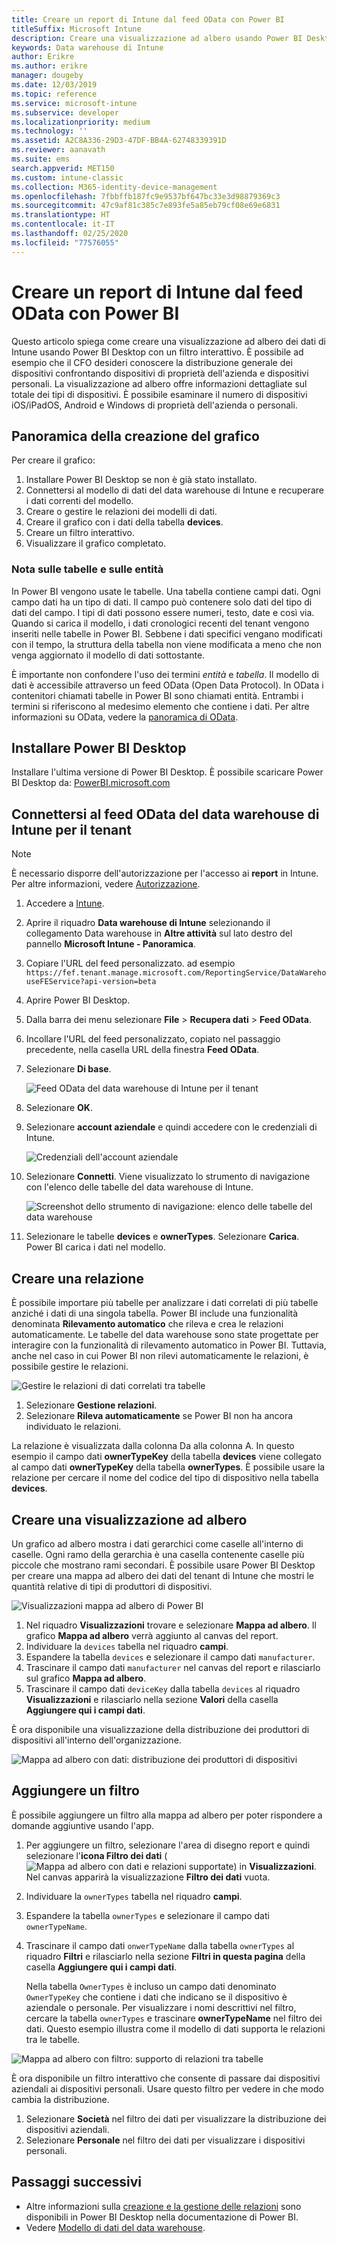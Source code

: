 ```yaml
---
title: Creare un report di Intune dal feed OData con Power BI
titleSuffix: Microsoft Intune
description: Creare una visualizzazione ad albero usando Power BI Desktop con un filtro interattivo dall'API data warehouse di Intune.
keywords: Data warehouse di Intune
author: Erikre
ms.author: erikre
manager: dougeby
ms.date: 12/03/2019
ms.topic: reference
ms.service: microsoft-intune
ms.subservice: developer
ms.localizationpriority: medium
ms.technology: ''
ms.assetid: A2C8A336-29D3-47DF-BB4A-62748339391D
ms.reviewer: aanavath
ms.suite: ems
search.appverid: MET150
ms.custom: intune-classic
ms.collection: M365-identity-device-management
ms.openlocfilehash: 7fbbffb187fc9e9537bf647bc33e3d98879369c3
ms.sourcegitcommit: 47c9af81c385c7e893fe5a85eb79cf08e69e6831
ms.translationtype: HT
ms.contentlocale: it-IT
ms.lasthandoff: 02/25/2020
ms.locfileid: "77576055"
---
```

# <a name="create-an-intune-report-from-the-odata-feed-with-power-bi"></a>Creare un report di Intune dal feed OData con Power BI

Questo articolo spiega come creare una visualizzazione ad albero dei dati di Intune usando Power BI Desktop con un filtro interattivo. È possibile ad esempio che il CFO desideri conoscere la distribuzione generale dei dispositivi confrontando dispositivi di proprietà dell'azienda e dispositivi personali. La visualizzazione ad albero offre informazioni dettagliate sul totale dei tipi di dispositivi. È possibile esaminare il numero di dispositivi iOS/iPadOS, Android e Windows di proprietà dell'azienda o personali.

## <a name="overview-of-creating-the-chart"></a>Panoramica della creazione del grafico

Per creare il grafico:
1. Installare Power BI Desktop se non è già stato installato.
2. Connettersi al modello di dati del data warehouse di Intune e recuperare i dati correnti del modello.
3. Creare o gestire le relazioni dei modelli di dati.
4. Creare il grafico con i dati della tabella **devices**.
5. Creare un filtro interattivo.
6. Visualizzare il grafico completato.

### <a name="a-note-about-tables-and-entities"></a>Nota sulle tabelle e sulle entità

In Power BI vengono usate le tabelle. Una tabella contiene campi dati. Ogni campo dati ha un tipo di dati. Il campo può contenere solo dati del tipo di dati del campo. I tipi di dati possono essere numeri, testo, date e così via. Quando si carica il modello, i dati cronologici recenti del tenant vengono inseriti nelle tabelle in Power BI. Sebbene i dati specifici vengano modificati con il tempo, la struttura della tabella non viene modificata a meno che non venga aggiornato il modello di dati sottostante.

È importante non confondere l'uso dei termini *entità* e *tabella*. Il modello di dati è accessibile attraverso un feed OData (Open Data Protocol). In OData i contenitori chiamati tabelle in Power BI sono chiamati entità. Entrambi i termini si riferiscono al medesimo elemento che contiene i dati. Per altre informazioni su OData, vedere la [panoramica di OData](/odata/overview).

## <a name="install-power-bi-desktop"></a>Installare Power BI Desktop

Installare l'ultima versione di Power BI Desktop. È possibile scaricare Power BI Desktop da: [PowerBI.microsoft.com](https://powerbi.microsoft.com/desktop)

## <a name="connect-to-the-odata-feed-for-the-intune-data-warehouse-for-your-tenant"></a>Connettersi al feed OData del data warehouse di Intune per il tenant

> [!Note]  
> È necessario disporre dell'autorizzazione per l'accesso ai **report** in Intune. Per altre informazioni, vedere [Autorizzazione](../reports-api-url.md).

1. Accedere a [Intune](https://go.microsoft.com/fwlink/?linkid=2090973).
2. Aprire il riquadro **Data warehouse di Intune** selezionando il collegamento Data warehouse in **Altre attività** sul lato destro del pannello **Microsoft Intune - Panoramica**.
3. Copiare l'URL del feed personalizzato. ad esempio `https://fef.tenant.manage.microsoft.com/ReportingService/DataWarehouseFEService?api-version=beta`
4. Aprire Power BI Desktop.
5. Dalla barra dei menu selezionare **File** > **Recupera dati** > **Feed OData**.
6. Incollare l'URL del feed personalizzato, copiato nel passaggio precedente, nella casella URL della finestra **Feed OData**.
7. Selezionare **Di base**.

    ![Feed OData del data warehouse di Intune per il tenant](./media/reports-proc-create-with-odata/reports-create-01-odatafeed.png)

8. Selezionare **OK**.
9. Selezionare **account aziendale** e quindi accedere con le credenziali di Intune.

    ![Credenziali dell'account aziendale](./media/reports-proc-create-with-odata/reports-create-02-org-account.png)

10. Selezionare **Connetti**. Viene visualizzato lo strumento di navigazione con l'elenco delle tabelle del data warehouse di Intune.

    ![Screenshot dello strumento di navigazione: elenco delle tabelle del data warehouse](./media/reports-proc-create-with-odata/reports-create-02-loadentities.png)

11. Selezionare le tabelle **devices** e **ownerTypes**.  Selezionare **Carica**. Power BI carica i dati nel modello.

## <a name="create-a-relationship"></a>Creare una relazione

È possibile importare più tabelle per analizzare i dati correlati di più tabelle anziché i dati di una singola tabella. Power BI include una funzionalità denominata **Rilevamento automatico** che rileva e crea le relazioni automaticamente. Le tabelle del data warehouse sono state progettate per interagire con la funzionalità di rilevamento automatico in Power BI. Tuttavia, anche nel caso in cui Power BI non rilevi automaticamente le relazioni, è possibile gestire le relazioni.

![Gestire le relazioni di dati correlati tra tabelle](./media/reports-proc-create-with-odata/reports-create-03-managerelationships.png)

1. Selezionare **Gestione relazioni**.
2. Selezionare **Rileva automaticamente** se Power BI non ha ancora individuato le relazioni.

La relazione è visualizzata dalla colonna Da alla colonna A. In questo esempio il campo dati **ownerTypeKey** della tabella **devices** viene collegato al campo dati **ownerTypeKey** della tabella **ownerTypes**. È possibile usare la relazione per cercare il nome del codice del tipo di dispositivo nella tabella **devices**.

## <a name="create-a-treemap-visualization"></a>Creare una visualizzazione ad albero

Un grafico ad albero mostra i dati gerarchici come caselle all'interno di caselle. Ogni ramo della gerarchia è una casella contenente caselle più piccole che mostrano rami secondari. È possibile usare Power BI Desktop per creare una mappa ad albero dei dati del tenant di Intune che mostri le quantità relative di tipi di produttori di dispositivi.

![Visualizzazioni mappa ad albero di Power BI](./media/reports-proc-create-with-odata/reports-create-03-treemap.png)

1. Nel riquadro **Visualizzazioni** trovare e selezionare **Mappa ad albero**. Il grafico **Mappa ad albero** verrà aggiunto al canvas del report.
2. Individuare la `devices` tabella nel riquadro **campi**.
3. Espandere la tabella `devices` e selezionare il campo dati `manufacturer`.
4. Trascinare il campo dati `manufacturer` nel canvas del report e rilasciarlo sul grafico **Mappa ad albero**.
5. Trascinare il campo dati `deviceKey` dalla tabella `devices` al riquadro **Visualizzazioni** e rilasciarlo nella sezione **Valori** della casella **Aggiungere qui i campi dati**.  

È ora disponibile una visualizzazione della distribuzione dei produttori di dispositivi all'interno dell'organizzazione.

![Mappa ad albero con dati: distribuzione dei produttori di dispositivi](./media/reports-proc-create-with-odata/reports-create-06-treemapwdata.png)

## <a name="add-a-filter"></a>Aggiungere un filtro

È possibile aggiungere un filtro alla mappa ad albero per poter rispondere a domande aggiuntive usando l'app.

1. Per aggiungere un filtro, selezionare l'area di disegno report e quindi selezionare l'**icona Filtro dei dati** (![Mappa ad albero con dati e relazioni supportate](./media/reports-proc-create-with-odata/reports-create-slicer.png)) in **Visualizzazioni**. Nel canvas apparirà la visualizzazione **Filtro dei dati** vuota.
2. Individuare la `ownerTypes` tabella nel riquadro **campi**.
3. Espandere la tabella `ownerTypes` e selezionare il campo dati `ownerTypeName`.
4. Trascinare il campo dati `onwerTypeName` dalla tabella `ownerTypes` al riquadro **Filtri** e rilasciarlo nella sezione **Filtri in questa pagina** della casella **Aggiungere qui i campi dati**.  

   Nella tabella `OwnerTypes` è incluso un campo dati denominato `OwnerTypeKey` che contiene i dati che indicano se il dispositivo è aziendale o personale. Per visualizzare i nomi descrittivi nel filtro, cercare la tabella `ownerTypes` e trascinare **ownerTypeName** nel filtro dei dati. Questo esempio illustra come il modello di dati supporta le relazioni tra le tabelle.

![Mappa ad albero con filtro: supporto di relazioni tra tabelle](./media/reports-proc-create-with-odata/reports-create-08_ownertype.png)

È ora disponibile un filtro interattivo che consente di passare dai dispositivi aziendali ai dispositivi personali. Usare questo filtro per vedere in che modo cambia la distribuzione.

1. Selezionare **Società** nel filtro dei dati per visualizzare la distribuzione dei dispositivi aziendali.
2. Selezionare **Personale** nel filtro dei dati per visualizzare i dispositivi personali.

## <a name="next-steps"></a>Passaggi successivi

- Altre informazioni sulla [creazione e la gestione delle relazioni](https://powerbi.microsoft.com/documentation/powerbi-desktop-create-and-manage-relationships/) sono disponibili in Power BI Desktop nella documentazione di Power BI.
- Vedere [Modello di dati del data warehouse](reports-ref-data-model.md).
